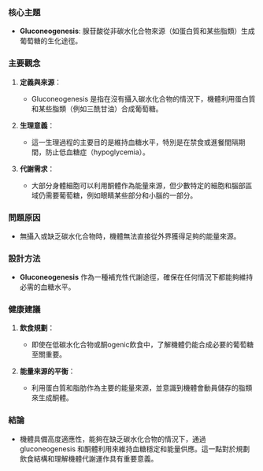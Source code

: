 ### 核心主題
- **Gluconeogenesis**: 腺苷酸從非碳水化合物來源（如蛋白質和某些脂類）生成葡萄糖的生化途徑。

### 主要觀念
1. **定義與來源**：
   - Gluconeogenesis 是指在沒有攝入碳水化合物的情況下，機體利用蛋白質和某些脂類（例如三酰甘油）合成葡萄糖。
   
2. **生理意義**：
   - 這一生理過程的主要目的是維持血糖水平，特別是在禁食或進餐間隔期間，防止低血糖症（hypoglycemia）。

3. **代謝需求**：
   - 大部分身體細胞可以利用酮體作為能量來源，但少數特定的細胞和腦部區域仍需要葡萄糖，例如眼睛某些部分和小腦的一部分。

### 問題原因
- 無攝入或缺乏碳水化合物時，機體無法直接從外界獲得足夠的能量來源。

### 設計方法
- **Gluconeogenesis** 作為一種補充性代謝途徑，確保在任何情況下都能夠維持必需的血糖水平。

### 健康建議
1. **飲食規劃**：
   - 即使在低碳水化合物或酮ogenic飲食中，了解機體仍能合成必要的葡萄糖至關重要。
   
2. **能量來源的平衡**：
   - 利用蛋白質和脂肪作為主要的能量來源，並意識到機體會動員儲存的脂類來生成酮體。

### 結論
- 機體具備高度適應性，能夠在缺乏碳水化合物的情況下，通過 gluconeogenesis 和酮體利用來維持血糖穩定和能量供應。這一點對於規劃飲食結構和理解機體代謝運作具有重要意義。